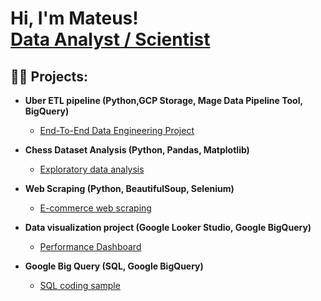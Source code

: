 <h1>Hi, I'm Mateus! <br/><a href="https://github.com/Mateus-GSR">Data Analyst / Scientist</a>

<h2>👨‍💻 Projects:</h2>

- <b>Uber ETL pipeline (Python,GCP Storage, Mage Data Pipeline Tool, BigQuery) </b>
  - [End-To-End Data Engineering Project](https://github.com/Mateus-GSR/uber-ETL-pipeline-project)
  
- <b>Chess Dataset Analysis (Python, Pandas, Matplotlib)</b>
  - [Exploratory data analysis](https://github.com/Mateus-GSR/Chess-Dataset-Analysis)

- <b>Web Scraping (Python, BeautifulSoup, Selenium)</b>
  - [E-commerce web scraping](https://github.com/Mateus-GSR/Chess-Dataset-Analysis)
  
- <b>Data visualization project (Google Looker Studio, Google BigQuery)</b>
  - [Performance Dashboard]([https://github.com/Mateus-GSR/Chess-Dataset-Analysis](https://lookerstudio.google.com/u/0/reporting/f2ed1747-6707-4fbf-9de1-308a888d9f69/page/qgR))
  
- <b>Google Big Query (SQL, Google BigQuery)</b>
  - [SQL coding sample]([https://github.com/Mateus-GSR/Chess-Dataset-Analysis](https://github.com/Mateus-GSR/SQL-BigQuery))
  
<!--
**joshmadakor1/joshmadakor1** is a ✨ _special_ ✨ repository because its `README.md` (this file) appears on your GitHub profile.

Here are some ideas to get you started:

- 🔭 I’m currently working on ...
- 🌱 I’m currently learning ...
- 👯 I’m looking to collaborate on ...
- 🤔 I’m looking for help with ...
- 💬 Ask me about ...
- 📫 How to reach me: ...
- 😄 Pronouns: ...
- ⚡ Fun fact: ...
-->
